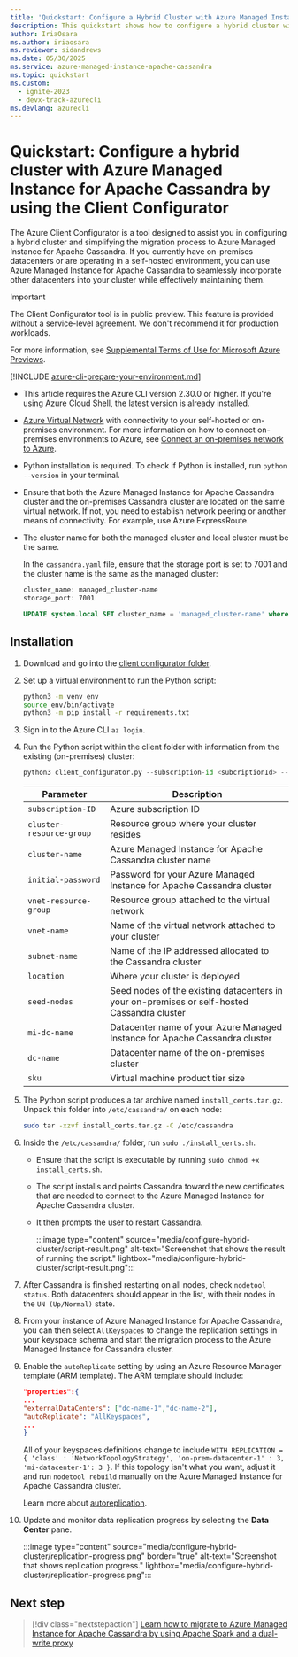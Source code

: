 ```yaml
---
title: 'Quickstart: Configure a Hybrid Cluster with Azure Managed Instance for Apache Cassandra Client Configurator'
description: This quickstart shows how to configure a hybrid cluster with the Azure Managed Instance for Apache Cassandra Client Configurator.
author: IriaOsara
ms.author: iriaosara
ms.reviewer: sidandrews
ms.date: 05/30/2025
ms.service: azure-managed-instance-apache-cassandra
ms.topic: quickstart
ms.custom:
  - ignite-2023
  - devx-track-azurecli
ms.devlang: azurecli
---
```


# Quickstart: Configure a hybrid cluster with Azure Managed Instance for Apache Cassandra by using the Client Configurator

The Azure Client Configurator is a tool designed to assist you in configuring a hybrid cluster and simplifying the migration process to Azure Managed Instance for Apache Cassandra. If you currently have on-premises datacenters or are operating in a self-hosted environment, you can use Azure Managed Instance for Apache Cassandra to seamlessly incorporate other datacenters into your cluster while effectively maintaining them.

> [!IMPORTANT]
> The Client Configurator tool is in public preview. This feature is provided without a service-level agreement. We don't recommend it for production workloads.
>
> For more information, see [Supplemental Terms of Use for Microsoft Azure Previews](https://azure.microsoft.com/support/legal/preview-supplemental-terms/).

[!INCLUDE [azure-cli-prepare-your-environment.md](~/reusable-content/azure-cli/azure-cli-prepare-your-environment.md)]

- This article requires the Azure CLI version 2.30.0 or higher. If you're using Azure Cloud Shell, the latest version is already installed.
- [Azure Virtual Network](/azure/virtual-network/virtual-networks-overview) with connectivity to your self-hosted or on-premises environment. For more information on how to connect on-premises environments to Azure, see [Connect an on-premises network to Azure](/azure/architecture/reference-architectures/hybrid-networking/).
- Python installation is required. To check if Python is installed, run `python --version` in your terminal.
- Ensure that both the Azure Managed Instance for Apache Cassandra cluster and the on-premises Cassandra cluster are located on the same virtual network. If not, you need to establish network peering or another means of connectivity. For example, use Azure ExpressRoute.
- The cluster name for both the managed cluster and local cluster must be the same.
  
  In the `cassandra.yaml` file, ensure that the storage port is set to 7001 and the cluster name is the same as the managed cluster:

  ```bash
  cluster_name: managed_cluster-name
  storage_port: 7001
   ```
    
  ```sql
  UPDATE system.local SET cluster_name = 'managed_cluster-name' where key='local';
  ```

## Installation

1. Download and go into the [client configurator folder](https://aka.ms/configurator-tool).
1. Set up a virtual environment to run the Python script:

    ```bash
    python3 -m venv env
    source env/bin/activate
    python3 -m pip install -r requirements.txt
    ```

1. Sign in to the Azure CLI `az login`.
1. Run the Python script within the client folder with information from the existing (on-premises) cluster:

    ```python
    python3 client_configurator.py --subscription-id <subcriptionId> --cluster-resource-group <clusterResourceGroup> --cluster-name <clusterName> --initial-password <initialPassword> --vnet-resource-group <vnetResourceGroup> --vnet-name <vnetName> --subnet-name <subnetName> --location <location> --seed-nodes <seed1 seed2 seed3> --mi-dc-name <managedInstanceDataCenterName> --dc-name <onPremDataCenterName> --sku <sku>
    ```

    |Parameter|Description|
    |---------|-----------|
    `subscription-ID`| Azure subscription ID
    `cluster-resource-group`| Resource group where your cluster resides
    `cluster-name`| Azure Managed Instance for Apache Cassandra cluster name
    `initial-password`| Password for your Azure Managed Instance for Apache Cassandra cluster
    `vnet-resource-group`| Resource group attached to the virtual network
    `vnet-name`| Name of the virtual network attached to your cluster
    `subnet-name`| Name of the IP addressed allocated to the Cassandra cluster
    `location`| Where your cluster is deployed
    `seed-nodes`| Seed nodes of the existing datacenters in your on-premises or self-hosted Cassandra cluster
    `mi-dc-name`| Datacenter name of your Azure Managed Instance for Apache Cassandra cluster
    `dc-name`| Datacenter name of the on-premises cluster
    `sku`| Virtual machine product tier size

1. The Python script produces a tar archive named `install_certs.tar.gz`. Unpack this folder into `/etc/cassandra/` on each node:

      ```bash
      sudo tar -xzvf install_certs.tar.gz -C /etc/cassandra
      ```

1. Inside the `/etc/cassandra/` folder, run `sudo ./install_certs.sh`.
   * Ensure that the script is executable by running `sudo chmod +x install_certs.sh`.
   * The script installs and points Cassandra toward the new certificates that are needed to connect to the Azure Managed Instance for Apache Cassandra cluster.
   * It then prompts the user to restart Cassandra.

     :::image type="content" source="media/configure-hybrid-cluster/script-result.png" alt-text="Screenshot that shows the result of running the script." lightbox="media/configure-hybrid-cluster/script-result.png":::

1. After Cassandra is finished restarting on all nodes, check `nodetool status`. Both datacenters should appear in the list, with their nodes in the `UN (Up/Normal)` state.
1. From your instance of Azure Managed Instance for Apache Cassandra, you can then select `AllKeyspaces` to change the replication settings in your keyspace schema and start the migration process to the Azure Managed Instance for Cassandra cluster.
1. Enable the `autoReplicate` setting by using an Azure Resource Manager template (ARM template). The ARM template should include:

    ```json
    "properties":{
    ...
    "externalDataCenters": ["dc-name-1","dc-name-2"],
    "autoReplicate": "AllKeyspaces",
    ...
    }
    ```

    All of your keyspaces definitions change to include 
    `WITH REPLICATION = { 'class' : 'NetworkTopologyStrategy', 'on-prem-datacenter-1' : 3, 'mi-datacenter-1': 3 }`.
    If this topology isn't what you want, adjust it and run `nodetool rebuild` manually on the Azure Managed Instance for Apache Cassandra cluster.
  
    Learn more about [autoreplication](https://aka.ms/auto-replication).

1. Update and monitor data replication progress by selecting the **Data Center** pane.

   :::image type="content" source="media/configure-hybrid-cluster/replication-progress.png" border="true" alt-text="Screenshot that shows replication progress." lightbox="media/configure-hybrid-cluster/replication-progress.png":::

## Next step

> [!div class="nextstepaction"]
> [Learn how to migrate to Azure Managed Instance for Apache Cassandra by using Apache Spark and a dual-write proxy](dual-write-proxy-migration.md)
